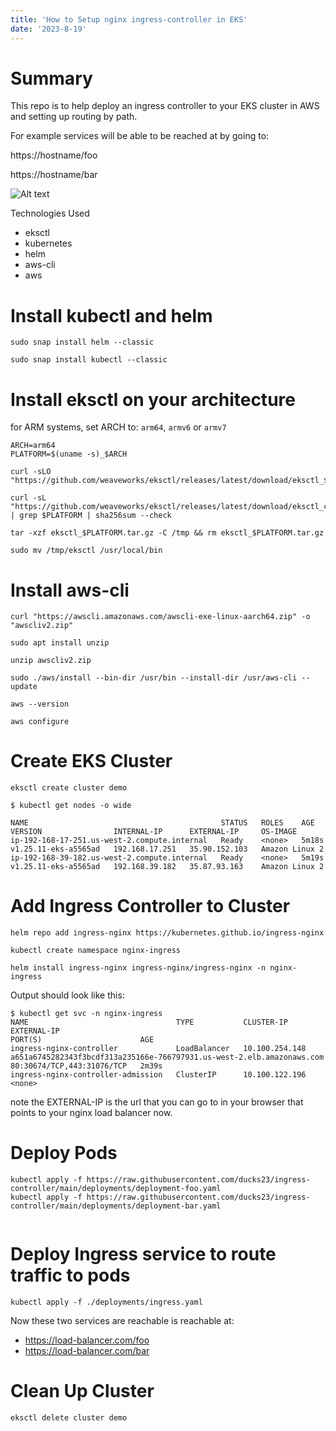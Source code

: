 ```yaml
---
title: 'How to Setup nginx ingress-controller in EKS'
date: '2023-8-19'
---
```



# Summary

This repo is to help deploy an ingress controller to your EKS cluster in AWS and setting up routing by path.

For example services will be able to be reached at by going to:

https://hostname/foo

https://hostname/bar


![Alt text](./imgs/ingress_controller.png "Title")


Technologies Used

- eksctl
- kubernetes
- helm
- aws-cli
- aws


# Install kubectl and helm
```
sudo snap install helm --classic

sudo snap install kubectl --classic
```

# Install eksctl on your architecture
for ARM systems, set ARCH to: `arm64`, `armv6` or `armv7`
```
ARCH=arm64
PLATFORM=$(uname -s)_$ARCH

curl -sLO "https://github.com/weaveworks/eksctl/releases/latest/download/eksctl_$PLATFORM.tar.gz"

curl -sL "https://github.com/weaveworks/eksctl/releases/latest/download/eksctl_checksums.txt" | grep $PLATFORM | sha256sum --check

tar -xzf eksctl_$PLATFORM.tar.gz -C /tmp && rm eksctl_$PLATFORM.tar.gz 

sudo mv /tmp/eksctl /usr/local/bin

```

# Install aws-cli

```
curl "https://awscli.amazonaws.com/awscli-exe-linux-aarch64.zip" -o "awscliv2.zip"

sudo apt install unzip

unzip awscliv2.zip

sudo ./aws/install --bin-dir /usr/bin --install-dir /usr/aws-cli --update

aws --version

aws configure
```

# Create EKS Cluster
```
eksctl create cluster demo
```

```
$ kubectl get nodes -o wide

NAME                                           STATUS   ROLES    AGE     VERSION                INTERNAL-IP      EXTERNAL-IP     OS-IMAGE     
ip-192-168-17-251.us-west-2.compute.internal   Ready    <none>   5m18s   v1.25.11-eks-a5565ad   192.168.17.251   35.90.152.103   Amazon Linux 2
ip-192-168-39-182.us-west-2.compute.internal   Ready    <none>   5m19s   v1.25.11-eks-a5565ad   192.168.39.182   35.87.93.163    Amazon Linux 2 
```


# Add Ingress Controller to Cluster

```
helm repo add ingress-nginx https://kubernetes.github.io/ingress-nginx

kubectl create namespace nginx-ingress 

helm install ingress-nginx ingress-nginx/ingress-nginx -n nginx-ingress

```

Output should look like this:

```
$ kubectl get svc -n nginx-ingress
NAME                                 TYPE           CLUSTER-IP       EXTERNAL-IP                                                              PORT(S)                      AGE
ingress-nginx-controller             LoadBalancer   10.100.254.148   a651a6745282343f3bcdf313a235166e-766797931.us-west-2.elb.amazonaws.com   80:30674/TCP,443:31076/TCP   2m39s
ingress-nginx-controller-admission   ClusterIP      10.100.122.196   <none>

```
note the EXTERNAL-IP is the url that you can go to in your browser that points to your nginx load balancer now.


# Deploy Pods

```
kubectl apply -f https://raw.githubusercontent.com/ducks23/ingress-controller/main/deployments/deployment-foo.yaml
kubectl apply -f https://raw.githubusercontent.com/ducks23/ingress-controller/main/deployments/deployment-bar.yaml


```

# Deploy Ingress service to route traffic to pods
```
kubectl apply -f ./deployments/ingress.yaml
```

Now these two services are reachable is reachable at:

- https://load-balancer.com/foo
- https://load-balancer.com/bar


# Clean Up Cluster

```
eksctl delete cluster demo
```
